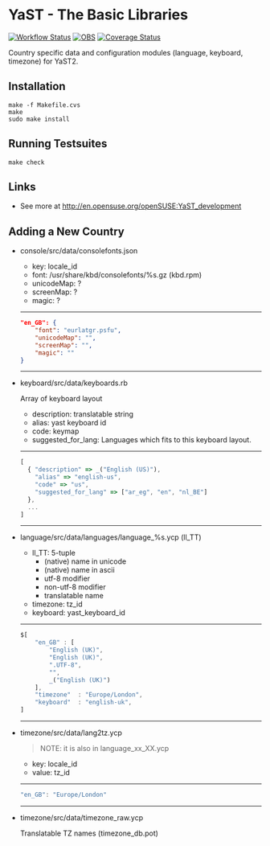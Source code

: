 # YaST - The Basic Libraries #

[![Workflow Status](https://github.com/yast/yast-country/workflows/CI/badge.svg?branch=master)](
https://github.com/yast/yast-country/actions?query=branch%3Amaster)
[![OBS](https://github.com/yast/yast-country/actions/workflows/submit.yml/badge.svg)](https://github.com/yast/yast-country/actions/workflows/submit.yml)
[![Coverage Status](https://coveralls.io/repos/yast/yast-country/badge.svg)](https://coveralls.io/r/yast/yast-country)

Country specific data and configuration modules (language, keyboard,
timezone) for YaST2.

## Installation ##

    make -f Makefile.cvs
    make
    sudo make install

## Running Testsuites ##

    make check

## Links ##

  * See more at http://en.opensuse.org/openSUSE:YaST_development

## Adding a New Country

- console/src/data/consolefonts.json

    - key: locale_id
    - font: /usr/share/kbd/consolefonts/%s.gz (kbd.rpm)
    - unicodeMap: ?
    - screenMap: ?
    - magic: ?

    ---

    ```json
    "en_GB": {
        "font": "eurlatgr.psfu",
        "unicodeMap": "",
        "screenMap": "",
        "magic": ""
    }
    ```

    ---

- keyboard/src/data/keyboards.rb

    Array of keyboard layout

    - description: translatable string
    - alias: yast keyboard id
    - code: keymap
    - suggested_for_lang: Languages which fits to this keyboard layout.

    ---

    ```js
    [
      { "description" => _("English (US)"),
        "alias" => "english-us",
        "code" => "us",
        "suggested_for_lang" => ["ar_eg", "en", "nl_BE"]
      },
      ...
    ]
    ```

    ---

- language/src/data/languages/language_%s.ycp (ll_TT)
    - ll_TT: 5-tuple
        - (native) name in unicode
        - (native) name in ascii
        - utf-8 modifier
        - non-utf-8 modifier
        - translatable name
    - timezone: tz_id
    - keyboard: yast_keyboard_id

    ---

    ```js
    $[
        "en_GB"	: [
            "English (UK)",
            "English (UK)",
            ".UTF-8",
            "",
            _("English (UK)")
        ],
        "timezone"	: "Europe/London",
        "keyboard"	: "english-uk",
    ]
    ```

    ---

- timezone/src/data/lang2tz.ycp

    > NOTE: it is also in language_xx_XX.ycp

    - key: locale_id
    - value: tz_id

    ---

    ```js
    "en_GB": "Europe/London"
    ```

    ---

- timezone/src/data/timezone_raw.ycp

    Translatable TZ names (timezone_db.pot)

